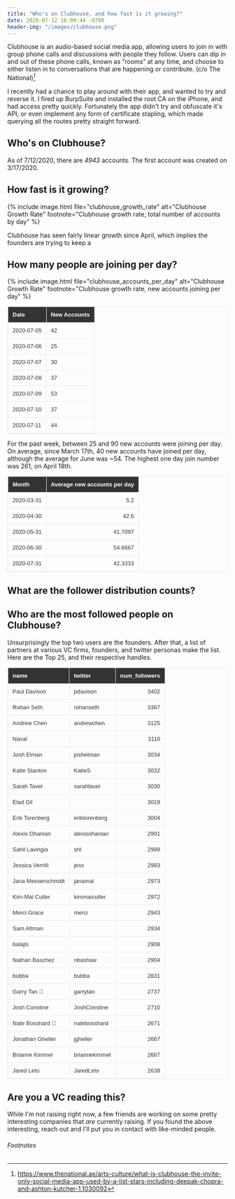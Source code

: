 ```yaml
---
title: "Who's on Clubhouse, and how fast is it growing?"
date: 2020-07-12 16:09:44 -0700
header-img: "/images/clubhouse.png"
---
```

<style>
table {
    border: solid 1px #DDEEEE;
    border-collapse: collapse;
    border-spacing: 0;
    font: normal 13px Arial, sans-serif;
}
thead th {
    background-color: #333;
    border: solid 1px #DDEEEE;
    color: #fff;
    padding: 10px;
    font-weight: bold;
    text-align: left;
    font-style: normal;
}
tbody td {
    border: solid 1px #DDEEEE;
    color: #333;
    padding: 10px;
    text-shadow: 1px 1px 1px #fff;
}
</style>

Clubhouse is an audio-based social media app, allowing users to join in with group phone calls and discussions with people they follow. Users can dip in and out of these phone calls, known as “rooms” at any time, and choose to either listen in to conversations that are happening or contribute. (c/o The National)[^1]

I recently had a chance to play around with their app, and wanted to try and reverse it. I fired up BurpSuite and installed the root CA on the iPhone, and had access pretty quickly. Fortunately the app didn't try and obfuscate it's API, or even implement any form of certificate stapling, which made querying all the routes pretty straight forward.

## Who's on Clubhouse?

As of 7/12/2020, there are *4943* accounts. The first account was created on 3/17/2020.

## How fast is it growing? 

{% include image.html file="clubhouse_growth_rate" alt="Clubhouse Growth Rate" footnote="Clubhouse growth rate, total number of accounts by day" %}

Clubhouse has seen fairly linear growth since April, which implies the founders are trying to keep a 

## How many people are joining per day?

{% include image.html file="clubhouse_accounts_per_day" alt="Clubhouse Growth Rate" footnote="Clubhouse growth rate, new accounts joining per day" %}



| Date       | New Accounts |
|------------|--------------|
| 2020-07-05 | 42           |
| 2020-07-06 | 25           |
| 2020-07-07 | 30           |
| 2020-07-08 | 37           |
| 2020-07-09 | 53           |
| 2020-07-10 | 37           |
| 2020-07-11 | 44           |

For the past week, between 25 and 90 new accounts were joining per day. On average, since March 17th, 40 new accounts have joined per day, although the average for June was \~54. The highest one day join number was 261, on April 18th.

| Month               |   Average new accounts per day |
|:--------------------|---------:|
| 2020-03-31 |   5.2    |
| 2020-04-30 |  42.6    |
| 2020-05-31 |  41.7097 |
| 2020-06-30 |  54.6667 |
| 2020-07-31 |  42.3333 |

## What are the follower distribution counts? 


## Who are the most followed people on Clubhouse?

Unsurprisingly the top two users are the founders. After that, a list of partners at various VC firms, founders, and twitter personas make the list. Here are the Top 25, and their respective handles.

| name               | twitter       |   num_followers |
|:-------------------|:--------------|----------------:|
| Paul Davison       | pdavison      |            3402 |
| Rohan Seth         | rohanseth     |            3367 |
| Andrew Chen        | andrewchen    |            3125 |
| Naval              |               |            3110 |
| Josh Elman         | joshelman     |            3034 |
| Katie Stanton      | KatieS        |            3032 |
| Sarah Tavel        | sarahtavel    |            3030 |
| Elad Gil           |               |            3019 |
| Erik Torenberg     | eriktorenberg |            3004 |
| Alexis Ohanian     | alexisohanian |            2991 |
| Sahil Lavingia     | shl           |            2989 |
| Jessica Verrilli   | jess          |            2983 |
| Jana Messerschmidt | janamal       |            2973 |
| Kim-Mai Cutler     | kimmaicutler  |            2972 |
| Merci Grace        | merci         |            2943 |
| Sam Altman         |               |            2934 |
| balajis            |               |            2908 |
| Nathan Baschez     | nbashaw       |            2904 |
| bubba              | bubba         |            2831 |
| Garry Tan 🍔       | garrytan      |            2737 |
| Josh Constine      | JoshConstine  |            2710 |
| Nate Bosshard 🔭   | natebosshard  |            2671 |
| Jonathan Gheller   | jgheller      |            2667 |
| Brianne Kimmel     | briannekimmel |            2667 |
| Jared Leto         | JaredLeto     |            2638 |

## Are you a VC reading this?

While I'm not raising right now, a few friends are working on some pretty interesting companies that _are_ currently raising. If you found the above interesting, reach out and I'll put you in contact with like-minded people.

###### Footnotes

[^1]: https://www.thenational.ae/arts-culture/what-is-clubhouse-the-invite-only-social-media-app-used-by-a-list-stars-including-deepak-chopra-and-ashton-kutcher-1.1030092